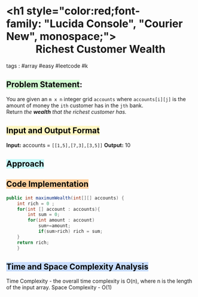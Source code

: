 # <h1 style="color:red;font-family: "Lucida Console", "Courier New", monospace;"> <center > Richest Customer Wealth  </center> </h1>

tags : #array #easy #leetcode #k

## <mark style="background: #BBFABBA6;">Problem Statement</mark>:
You are given an `m x n` integer grid `accounts` where `accounts[i][j]` is the amount of money the `i​​​​​​​​​​​th​​​​` customer has in the `j​​​​​​​​​​​th`​​​​ bank. Return _the **wealth** that the richest customer has._

## <mark style="background: #FFF3A3A6;">Input and Output Format</mark>
**Input:** accounts = `[[1,5],[7,3],[3,5]]`
**Output:** 10

## <mark style="background: #ABF7F7A6;">Approach</mark>


## <mark style="background: #FFB86CA6;">Code Implementation</mark>
```java
public int maximumWealth(int[][] accounts) {
	int rich = 0 ;
	for(int [] account : accounts){
		int sum = 0;
		for(int amount : account)
			sum+=amount;
            if(sum>rich) rich = sum;
	}
	return rich;
    }
```

## <mark style="background: #ADCCFFA6;">Time and Space Complexity Analysis</mark>
Time Complexity -  the overall time complexity is O(n), where n is the length of the input array.
Space Complexity - O(1)